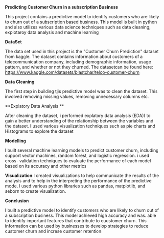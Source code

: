 **Predicting Customer Churn in a subscription Business**

This project contains a predictive model to identify customers who are likely to churn out of a subscription based business. This model is built in python and also utilizes various data science techniques such as data cleaning, explotaroy data analysis and machine learning 

**DataSet**

The data set used in this project is the "Customer Churn Prediction" dataset from kaggle. The dataset contains information about customers of a telecommunication company, including demographic information, usage pattern, and whether or not they churned. 
The datasetcan be found here: https://www.kaggle.com/datasets/blastchar/telco-customer-churn

**Data Cleaning** 

The first step in building tjis predictive model was to clean the dataset. This involved removing missing values, removing unnecessary columns etc.

**Explatory Data Analysis **

After cleaning the dataset, i performed explatory data analysis (EDA)) to gain a better understanding of the relationship between the variables and the dataset. I used various visualization techniques such as pie charts and  Histograms to explore the dataset

**Modelling**

I built several machine learning models to predict customer churn, including support vector machines, random forest, and logistic regression. i used cross- validation techniques to evaluate the performance of each model based on its accuracy and other metrics 

**Visualization**
I created visualizations to help communicate the results of the analysis and to help in the interpreting the performance of the predictive mode. I used various python libraries such as pandas, matplotlib, and seborn to create visualization.

**Conclusion**

I built a predictive model to identify customers who are likely to churn out of a subscription business. This model achieved high accuracy and was. able to identify important features that contribute to cuustomer churn. This information can be used by businesses to develop strategies to reduce customer churn and increse customer retention

